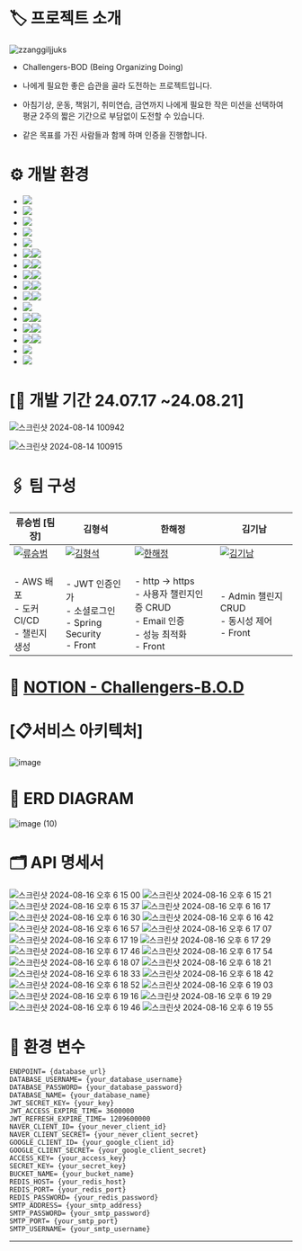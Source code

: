 
# 🏷️ 프로젝트 소개
![zzanggiljjuks](https://github.com/user-attachments/assets/394efca0-6631-4649-a30a-c330034e73d4)


- Challengers-BOD (Being Organizing Doing)
- 나에게 필요한 좋은 습관을 골라 도전하는 프로젝트입니다.

- 아침기상, 운동, 책읽기, 취미연습, 금연까지 나에게 필요한 작은 미션을 선택하여 평균 2주의 짧은 기간으로 부담없이 도전할 수 있습니다.
- 같은 목표를 가진 사람들과 함께 하며 인증을 진행합니다.

<div id="b">
 
# ⚙️ 개발 환경
* <img src="https://img.shields.io/badge/AWS-232F3E?style=for-the-badge&logo=amazonwebservices&logoColor=white">
* <img src="https://img.shields.io/badge/Amazon EC2-FF9900?style=for-the-badge&logo=amazonec2&logoColor=white">
* <img src="https://img.shields.io/badge/aws loadbalancing-8C4FFF?style=for-the-badge&logo=awselasticloadbalancing&logoColor=white">
* <img src="https://img.shields.io/badge/Amazon s3-569A31?style=for-the-badge&logo=amazons3&logoColor=white">
* <img src="https://img.shields.io/badge/Route 53-8C4FFF?style=for-the-badge&logo=amazonroute53&logoColor=white">
* <img src="https://img.shields.io/badge/nginx-009639?style=for-the-badge&logo=nginx&logoColor=white"><img src="https://img.shields.io/badge/1.24.0-515151?style=for-the-badge">
* <img src="https://img.shields.io/badge/docker-2496ED?style=for-the-badge&logo=docker&logoColor=white"><img src="https://img.shields.io/badge/27.1.1-515151?style=for-the-badge">
* <img src="https://img.shields.io/badge/Docker Compose-2496ED?style=for-the-badge&logo=docker&logoColor=white"><img src="https://img.shields.io/badge/2.29.1-515151?style=for-the-badge">
* <img src="https://img.shields.io/badge/java-007396?style=for-the-badge&logo=OpenJDK&logoColor=white"><img src="https://img.shields.io/badge/17-515151?style=for-the-badge">
* <img src="https://img.shields.io/badge/springboot-6DB33F?style=for-the-badge&logo=springboot&logoColor=white"><img src="https://img.shields.io/badge/3.3.0-515151?style=for-the-badge">
* <img src="https://img.shields.io/badge/Spring Security-6DB33F?style=for-the-badge&logo=Spring Security&logoColor=white">
* <img src="https://img.shields.io/badge/mysql-4479A1?style=for-the-badge&logo=mysql&logoColor=white"><img src="https://img.shields.io/badge/8.0.39-515151?style=for-the-badge">
* <img src="https://img.shields.io/badge/redis-FF4438?style=for-the-badge&logo=redis&logoColor=white"><img src="https://img.shields.io/badge/7.4.0-515151?style=for-the-badge">
* <img src="https://img.shields.io/badge/Vue.js-4FC08D?style=for-the-badge&logo=vuedotjs&logoColor=white"><img src="https://img.shields.io/badge/3.2.13-515151?style=for-the-badge">
* <img src="https://img.shields.io/badge/slack-4A154B?style=for-the-badge&logo=slack&logoColor=white">
* <img src="https://img.shields.io/badge/notion-000000?style=for-the-badge&logo=notion&logoColor=white">

<div id="c">

 # [📆 개발 기간 24.07.17 ~24.08.21]

 
![스크린샷 2024-08-14 100942](https://github.com/user-attachments/assets/479c36f2-abb5-4b63-9d9d-fc8d4a8f9249)

![스크린샷 2024-08-14 100915](https://github.com/user-attachments/assets/07a69d79-44e2-4a79-bc3f-4c3f3c89ef4c)

<div id="d">
 
# 🖇️ 팀 구성
| 류승범 [팀장]                         | 김형석                         | 한해정                         | 김기남                         |
|-------------------------------|-------------------------------|-------------------------------|-------------------------------|
| [![류승범](https://github.com/W-llama.png)](https://github.com/W-llama) | [![김형석](https://github.com/Hyungs0703.png)](https://github.com/Hyungs0703) | [![한해정](https://github.com/HaejungHan.png)](https://github.com/HaejungHan) | [![김기남](https://github.com/kimankim0001.png)](https://github.com/kimankim0001) |
|<br> - AWS 배포 <br> - 도커 CI/CD <br> - 챌린지 생성 |<br> - JWT 인증인가 <br> - 소셜로그인 <br> - Spring Security <br> - Front |<br> - http -> https <br> - 사용자 챌린지인증 CRUD <br> - Email 인증 <br> - 성능 최적화 <br> - Front |<br> - Admin 챌린지 CRUD <br> - 동시성 제어 <br> - Front |

<div id="e">
  
# 📑 [NOTION - Challengers-B.O.D](https://teamsparta.notion.site/Challengers-B-O-D-Being-Organizing-Doing-3230b076e9804b948eb35a6473c0dcf3)

<div id="f">

# [📋서비스 아키텍처]
![image](https://github.com/user-attachments/assets/dce64481-782f-4ffe-9b58-7aac8ef8bc6f)


<div id="g">

# 📑 ERD DIAGRAM
![image (10)](https://github.com/user-attachments/assets/d26b0f2a-35c8-4991-8edb-0569fa80451a)

<div id="h">

# 🗂️ API 명세서
![스크린샷 2024-08-16 오후 6 15 00](https://github.com/user-attachments/assets/91033e8a-60df-4ad2-af96-b3e842b9a00f)
![스크린샷 2024-08-16 오후 6 15 21](https://github.com/user-attachments/assets/eaaa2871-b05f-4518-b0bd-1431f4a319f2)
![스크린샷 2024-08-16 오후 6 15 37](https://github.com/user-attachments/assets/2ff78361-8c81-4a2f-a9d9-227005c8fb00)
![스크린샷 2024-08-16 오후 6 16 17](https://github.com/user-attachments/assets/aae4d444-9f69-4360-aceb-e377778c144d)
![스크린샷 2024-08-16 오후 6 16 30](https://github.com/user-attachments/assets/02742043-5839-4ed3-bc89-cc7fd8db0ff5)
![스크린샷 2024-08-16 오후 6 16 42](https://github.com/user-attachments/assets/6b97eade-2a71-40f5-81ff-4227ec801284)
![스크린샷 2024-08-16 오후 6 16 57](https://github.com/user-attachments/assets/35ca3ae9-f41f-4e93-8804-1989f66c5744)
![스크린샷 2024-08-16 오후 6 17 07](https://github.com/user-attachments/assets/46cb3678-3822-4e67-be82-dec669023d13)
![스크린샷 2024-08-16 오후 6 17 19](https://github.com/user-attachments/assets/cbbdbced-8309-4a6e-8b14-53471da0bec4)
![스크린샷 2024-08-16 오후 6 17 29](https://github.com/user-attachments/assets/48ca4696-014c-4ff4-b0b5-8414ec3f78cf)
![스크린샷 2024-08-16 오후 6 17 46](https://github.com/user-attachments/assets/aa52ebc2-f519-4e96-ae5b-b3bff153c5fb)
![스크린샷 2024-08-16 오후 6 17 54](https://github.com/user-attachments/assets/7b31d640-6717-437e-92d8-afa0b044eb66)
![스크린샷 2024-08-16 오후 6 18 07](https://github.com/user-attachments/assets/d81b4f68-2464-4169-89bb-e66732915823)
![스크린샷 2024-08-16 오후 6 18 21](https://github.com/user-attachments/assets/b82bba9c-845d-4fd7-a62a-40153aedba56)
![스크린샷 2024-08-16 오후 6 18 33](https://github.com/user-attachments/assets/d5e5f047-803f-4bc0-83b9-d8a34317da77)
![스크린샷 2024-08-16 오후 6 18 42](https://github.com/user-attachments/assets/2a1032bf-604d-40d4-b4ad-e59d8271360a)
![스크린샷 2024-08-16 오후 6 18 52](https://github.com/user-attachments/assets/44143845-39fd-4856-bbe0-9c21126106a3)
![스크린샷 2024-08-16 오후 6 19 03](https://github.com/user-attachments/assets/190980ff-fac6-4d4c-b8a7-7eb482487641)
![스크린샷 2024-08-16 오후 6 19 16](https://github.com/user-attachments/assets/a5a3a1f1-edb9-4b27-ad81-767a08470f72)
![스크린샷 2024-08-16 오후 6 19 29](https://github.com/user-attachments/assets/18460f3d-c3c7-426c-980e-451a1e03c02a)
![스크린샷 2024-08-16 오후 6 19 46](https://github.com/user-attachments/assets/ffa0fc28-abd7-4200-b9cc-eb678c6cfcd7)
![스크린샷 2024-08-16 오후 6 19 55](https://github.com/user-attachments/assets/77477e64-953c-41e5-ab64-e28551f75096)



<div id="i">

# 🔑 환경 변수
```
ENDPOINT= {database_url}
DATABASE_USERNAME= {your_database_username}
DATABASE_PASSWORD= {your_database_password}
DATABASE_NAME= {your_database_name}
JWT_SECRET_KEY= {your_key}
JWT_ACCESS_EXPIRE_TIME= 3600000
JWT_REFRESH_EXPIRE_TIME= 1209600000
NAVER_CLIENT_ID= {your_never_client_id}
NAVER_CLIENT_SECRET= {your_never_client_secret}
GOOGLE_CLIENT_ID= {your_google_client_id}
GOOGLE_CLIENT_SECRET= {your_google_client_secret}
ACCESS_KEY= {your_access_key}
SECRET_KEY= {your_secret_key}
BUCKET_NAME= {your_bucket_name}
REDIS_HOST= {your_redis_host}
REDIS_PORT= {your_redis_port}
REDIS_PASSWORD= {your_redis_password}
SMTP_ADDRESS= {your_smtp_address}
SMTP_PASSWORD= {your_smtp_password}
SMTP_PORT= {your_smtp_port}
SMTP_USERNAME= {your_smtp_username}
```
---



